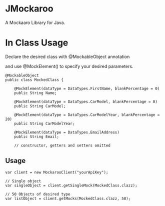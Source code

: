 # JMockaroo
A Mockaaro Library for Java.


# In Class Usage
Declare the desired class with @MockableObject annotation

and use @MockElement() to specify your desired parameters.
```
@MockableObject
public class MockedClass {

    @MockElement(dataType = DataTypes.FirstName, blankPercentage = 0)
    public String Name;

    @MockElement(dataType = DataTypes.CarModel, blankPercentage = 0)
    public String CarModel;

    @MockElement(dataType = DataTypes.CarModelYear, blankPercentage = 20)
    public String CarModelYear;

    @MockElement(dataType = DataTypes.EmailAddress)
    public String Email;

    // constructor, getters and setters omitted

```



## Usage
````
var client = new MockarooClient("yourApiKey");

// Single object
var singleObject = client.getSingleMock(MockedClass.clazz);

// 50 Objects of desired type
var listObject = client.getMocks(MockedClass.clazz, 50);



````

